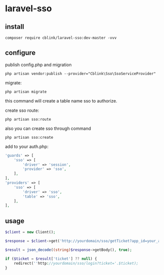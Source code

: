# laravel-sso

## install

`composer require cblink/laravel-sso:dev-master -vvv`

## configure

publish config.php and migration

`php artisan vendor:publish --provider="Cblink\Sso\SsoServiceProvider"`

migrate:

`php artisan migrate`

this command will create a table name sso to authorize.

create sso route:

`php artisan sso:route`

also you can create sso through command

`php artisan sso:create`

add to your auth.php:
```php
'guards' => [
    'sso' => [
        'driver' => 'session',
        'provider' => 'sso',
    ],
],
'providers' => [
    'sso' => [
        'driver' => 'sso',
        'table' => 'sso',
    ],
],
```

## usage

```php
$client = new Client();

$response = $client->get('http://yourdomain/sso/getTicket?app_id=your_app_id&secret=your_secret');

$result = json_decode((string)$response->getBody(), true);

if ($ticket = $result['ticket'] ?? null) {
    redirect(''http://yourdomain/sso/login?ticket='.$ticket);
}
``` 